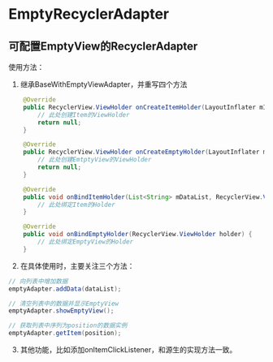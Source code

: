 # EmptyRecyclerAdapter
可配置EmptyView的RecyclerAdapter
----------------------------------------
使用方法：</br>
1. 继承BaseWithEmptyViewAdapter，并重写四个方法
```Java
    @Override
    public RecyclerView.ViewHolder onCreateItemHolder(LayoutInflater mInflater, ViewGroup parent, int viewType) {
        // 此处创建Item的ViewHolder
        return null;
    }

    @Override
    public RecyclerView.ViewHolder onCreateEmptyHolder(LayoutInflater mInflater, ViewGroup parent, int viewType) {
        // 此处创建EmtptyView的ViewHolder
        return null;
    }

    @Override
    public void onBindItemHolder(List<String> mDataList, RecyclerView.ViewHolder holder, int position) {
        // 此处绑定Item的Holder
    }

    @Override
    public void onBindEmptyHolder(RecyclerView.ViewHolder holder) {
        // 此处绑定EmptyView的Holder
    }
```
2. 在具体使用时，主要关注三个方法：
```Java
// 向列表中增加数据
emptyAdapter.addData(dataList);

// 清空列表中的数据并显示EmptyView
emptyAdapter.showEmptyView();

// 获取列表中序列为position的数据实例
emptyAdapter.getItem(position);
```
3. 其他功能，比如添加onItemClickListener，和源生的实现方法一致。
